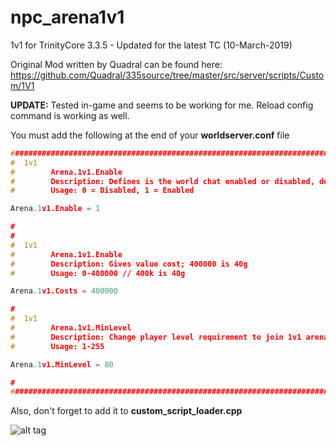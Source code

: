 # npc_arena1v1
1v1 for TrinityCore 3.3.5 - Updated for the latest TC (10-March-2019)  
    
Original Mod written by Quadral can be found here: https://github.com/Quadral/335source/tree/master/src/server/scripts/Custom/1V1

**UPDATE:** Tested in-game and seems to be working for me. Reload config command is working as well.  
  
  
You must add the following at the end of your **worldserver.conf** file  
```cpp
###################################################################################################
#  1v1
#        Arena.1v1.Enable
#	     Description: Defines is the world chat enabled or disabled, default : Enabled
#		 Usage: 0 = Disabled, 1 = Enabled

Arena.1v1.Enable = 1

#
#
#  1v1
#        Arena.1v1.Enable
#	     Description: Gives value cost; 400000 is 40g
#		 Usage: 0-400000 // 400k is 40g

Arena.1v1.Costs = 400000

#
#  1v1
#        Arena.1v1.MinLevel
#	     Description: Change player level requirement to join 1v1 arena
#		 Usage: 1-255

Arena.1v1.MinLevel = 80

#
###################################################################################################
```
  
Also, don't forget to add it to **custom_script_loader.cpp**  
  
![alt tag](https://i.ibb.co/FbwBphy/custom-script-loader.png)

